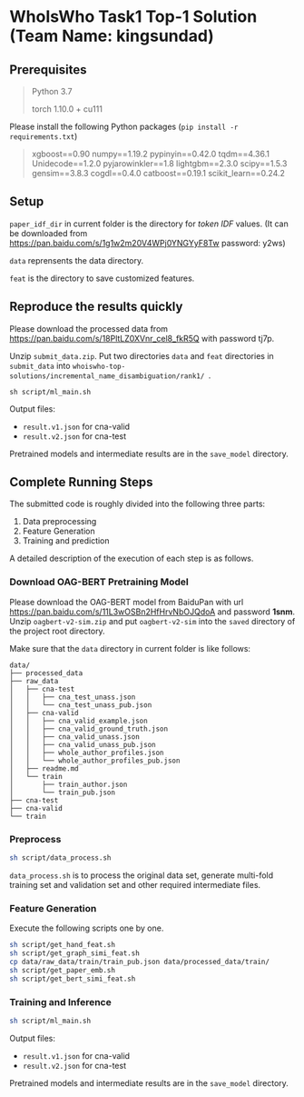 # WhoIsWho Task1 Top-1 Solution (Team Name: kingsundad)

## Prerequisites


> Python 3.7
> 
> torch 1.10.0 + cu111

Please install the following Python packages (```pip install -r requirements.txt```)

> xgboost==0.90
> numpy==1.19.2
> pypinyin==0.42.0
> tqdm==4.36.1
> Unidecode==1.2.0
> pyjarowinkler==1.8
> lightgbm==2.3.0
> scipy==1.5.3
> gensim==3.8.3
> cogdl==0.4.0
> catboost==0.19.1
> scikit_learn==0.24.2

## Setup

`paper_idf_dir` in current folder is the directory for *token IDF* values. (It can be downloaded from https://pan.baidu.com/s/1g1w2m20V4WPj0YNGYyF8Tw  password: y2ws)

`data` reprensents the data directory.

`feat` is the directory to save customized features.

## Reproduce the results quickly

Please download the processed data from https://pan.baidu.com/s/18PltLZ0XVnr_cel8_fkR5Q with password tj7p.

Unzip `submit_data.zip`. Put two directories `data` and `feat` directories in `submit_data` into `whoiswho-top-solutions/incremental_name_disambiguation/rank1/
`.

```
sh script/ml_main.sh
```

Output files:

- `result.v1.json` for cna-valid 
- `result.v2.json` for cna-test 

Pretrained models and intermediate results are in the `save_model` directory.

## Complete Running Steps

The submitted code is roughly divided into the following three parts:

1. Data preprocessing
2. Feature Generation
3. Training and prediction

A detailed description of the execution of each step is as follows.

### Download OAG-BERT Pretraining Model

Please download the OAG-BERT model from BaiduPan with url https://pan.baidu.com/s/11L3wOSBn2HfHrvNbOJQdoA and password **1snm**. Unzip `oagbert-v2-sim.zip` and put `oagbert-v2-sim` into the `saved` directory of the project root directory.

Make sure that the `data` directory in current folder is like follows:

```
data/
├── processed_data
├── raw_data
│   ├── cna-test
│   │   ├── cna_test_unass.json
│   │   └── cna_test_unass_pub.json
│   ├── cna-valid
│   │   ├── cna_valid_example.json
│   │   ├── cna_valid_ground_truth.json
│   │   ├── cna_valid_unass.json
│   │   ├── cna_valid_unass_pub.json
│   │   ├── whole_author_profiles.json
│   │   └── whole_author_profiles_pub.json
│   ├── readme.md
│   └── train
│       ├── train_author.json
│       └── train_pub.json
├── cna-test
├── cna-valid
└── train

```


### Preprocess

```bash
sh script/data_process.sh
```

`data_process.sh` is to process the original data set, generate multi-fold training set and validation set and other required intermediate files.

### Feature Generation

Execute the following scripts one by one.

```bash
sh script/get_hand_feat.sh
sh script/get_graph_simi_feat.sh
cp data/raw_data/train/train_pub.json data/processed_data/train/
sh script/get_paper_emb.sh
sh script/get_bert_simi_feat.sh
```


### Training and Inference

```bash
sh script/ml_main.sh
```

Output files:

- `result.v1.json` for cna-valid 
- `result.v2.json` for cna-test 

Pretrained models and intermediate results are in the `save_model` directory.

